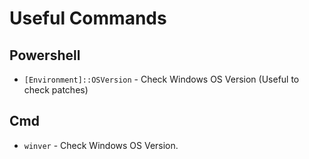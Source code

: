 # Useful Commands

## Powershell

- `[Environment]::OSVersion` - Check Windows OS Version (Useful to check patches)

## Cmd

- `winver` - Check Windows OS Version.